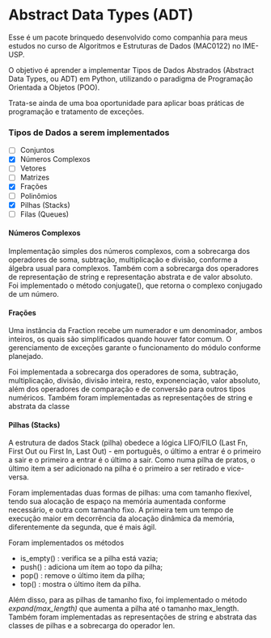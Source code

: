 # Abstract Data Types (ADT)

Esse é um pacote brinquedo desenvolvido como companhia para meus estudos no curso de Algoritmos e Estruturas de Dados (MAC0122) no IME-USP. 

O objetivo é aprender a implementar Tipos de Dados Abstrados (Abstract Data Types, ou ADT) em Python, utilizando o paradigma de Programação Orientada a Objetos (POO).

Trata-se ainda de uma boa oportunidade para aplicar boas práticas de programação e tratamento de exceções.

### Tipos de Dados a serem implementados

- [ ] Conjuntos
- [x] Números Complexos
- [ ] Vetores
- [ ] Matrizes
- [x] Frações
- [ ] Polinômios
- [x] Pilhas (Stacks)
- [ ] Filas (Queues)

#### Números Complexos
Implementação simples dos números complexos, com a sobrecarga dos operadores de soma, subtração, multiplicação e divisão, conforme a álgebra usual para complexos. Também com a sobrecarga dos operadores de representação de string e representação abstrata e de valor absoluto. Foi implementado o método conjugate(), que retorna o complexo conjugado de um número.

#### Frações
Uma instância da Fraction recebe um numerador e um denominador, ambos inteiros, os quais são simplificados quando houver fator comum. O gerenciamento de exceções garante o funcionamento do módulo conforme planejado.

Foi implementada a sobrecarga dos operadores de soma, subtração, multiplicação, divisão, divisão inteira, resto, exponenciação, valor absoluto, além dos operadores de comparação e de conversão para outros tipos numéricos. Também foram implementadas as representações de string e abstrata da classe

#### Pilhas (Stacks)
A estrutura de dados Stack (pilha) obedece a lógica LIFO/FILO (Last Fn, First Out ou First In, Last Out) - em português, o último a entrar é o primeiro a sair e o primeiro a entrar é o último a sair. Como numa pilha de pratos, o último item a ser adicionado na pilha é o primeiro a ser retirado e vice-versa.

Foram implementadas duas formas de pilhas: uma com tamanho flexível, tendo sua alocação de espaço na memória aumentada conforme necessário, e outra com tamanho fixo. A primeira tem um tempo de execução maior em decorrência da alocação dinâmica da memória, diferentemente da segunda, que é mais ágil. 

Foram implementados os métodos

- is_empty() : verifica se a pilha está vazia;
- push() : adiciona um ítem ao topo da pilha;
- pop() : remove o último item da pilha;
- top() : mostra o último ítem da pilha.

Além disso, para as pilhas de tamanho fixo, foi implementado o método _expand(max_length)_ que aumenta a pilha até o tamanho max_length. Também foram implementadas as representações de string e abstrata das classes de pilhas e a sobrecarga do operador len.